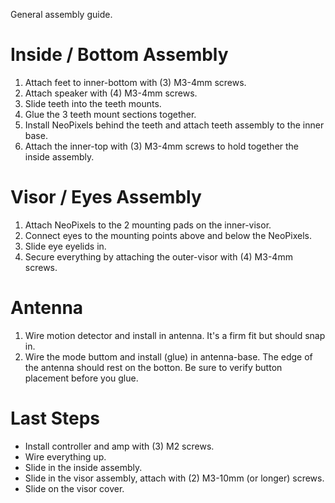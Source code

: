 General assembly guide.

# Inside / Bottom Assembly
1. Attach feet to inner-bottom with (3) M3-4mm screws.
2. Attach speaker with (4) M3-4mm screws.
3. Slide teeth into the teeth mounts.
4. Glue the 3 teeth mount sections together.
5. Install NeoPixels behind the teeth and attach teeth assembly to the inner base.
6. Attach the inner-top with (3) M3-4mm screws to hold together the inside assembly.

# Visor / Eyes Assembly
1. Attach NeoPixels to the 2 mounting pads on the inner-visor.
2. Connect eyes to the mounting points above and below the NeoPixels.
3. Slide eye eyelids in.
4. Secure everything by attaching the outer-visor with (4) M3-4mm screws.

# Antenna
1. Wire motion detector and install in antenna. It's a firm fit but should snap in.
2. Wire the mode buttom and install (glue) in antenna-base. The edge of the antenna should rest on the botton. Be sure to verify button placement before you glue.

# Last Steps
* Install controller and amp with (3) M2 screws.
* Wire everything up.
* Slide in the inside assembly.
* Slide in the visor assembly, attach with (2) M3-10mm (or longer) screws.
* Slide on the visor cover.